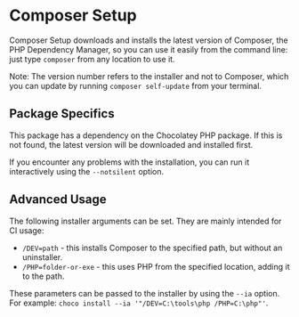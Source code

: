 # Composer Setup

Composer Setup downloads and installs the latest version of Composer, the PHP Dependency Manager, so you can use it easily from the command line: just type `composer` from any location to use it.

Note: The version number refers to the installer and not to Composer, which you can update by running `composer self-update` from your terminal.

## Package Specifics

This package has a dependency on the Chocolatey PHP package. If this is not found, the latest version will be downloaded and installed first.

If you encounter any problems with the installation, you can run it interactively using the `--notsilent` option.

## Advanced Usage

The following installer arguments can be set. They are mainly intended for CI usage:

* `/DEV=path` - this installs Composer to the specified path, but without an uninstaller.
* `/PHP=folder-or-exe` - this uses PHP from the specified location, adding it to the path.

These parameters can be passed to the installer by using the `--ia` option.
For example: `choco install --ia '"/DEV=C:\tools\php /PHP=C:\php"'`.
